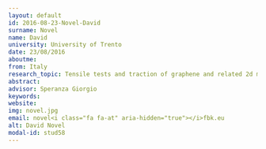 ```yaml
---
layout: default 
id: 2016-08-23-Novel-David
surname: Novel
name: David
university: University of Trento
date: 23/08/2016
aboutme: 
from: Italy
research_topic: Tensile tests and traction of graphene and related 2d materials and composites
abstract: 
advisor: Speranza Giorgio
keywords: 
website: 
img: novel.jpg
email: novel<i class="fa fa-at" aria-hidden="true"></i>fbk.eu
alt: David Novel
modal-id: stud58
---
```

